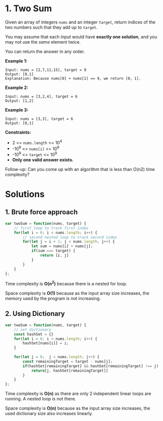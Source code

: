 # 1. Two Sum

Given an array of integers `nums` and an integer `target`, return indices of the two numbers such that they add up to `target`.

You may assume that each input would have **exactly one solution**, and you may not use the *same* element twice.

You can return the answer in any order.

**Example 1:**

```
Input: nums = [2,7,11,15], target = 9
Output: [0,1]
Explanation: Because nums[0] + nums[1] == 9, we return [0, 1].
```

**Example 2:**

```
Input: nums = [3,2,4], target = 6
Output: [1,2]
```

**Example 3:**

```
Input: nums = [3,3], target = 6
Output: [0,1]
```

 

**Constraints:**

- 2 <= `nums.length` <= 10<sup>4</sup>
- -10<sup>9</sup> <= `nums[i]` <= 10<sup>9</sup>
- -10<sup>9</sup> <= `target` <= 10<sup>9</sup>
- **Only one valid answer exists.**

 
Follow-up: Can you come up with an algorithm that is less than O(n2) time complexity?

# Solutions

## 1. Brute force approach

```javascript
var twoSum = function(nums, target) {
    // first loop to track first index
    for(let i = 0; i < nums.length; i++) {
        // second nested loop to track second index
        for(let j = i + 1; j < nums.length; j++) {
            let sum = nums[i] + nums[j];
            if(sum === target) {
                return [i, j]
            }
        }
    }
};
```
Time complexity is **O(n<sup>2</sup>)** because there is a nested for loop.

Space complexity is **O(1)** because as the input array size increases, the memory used by the program is not increasing.

## 2. Using Dictionary

```javascript
var twoSum = function(nums, target) {
    // set dictionary
    const hashSet = {}
    for(let i = 0; i < nums.length; i++) {
        hashSet[nums[i]] = i;
    }
    
    for(let j = 0;  j < nums.length; j++) {
        const remainingTarget = target - nums[j];
        if(hashSet[remainingTarget] && hashSet[remainingTarget] !== j) {
            return[j, hashSet[remainingTarget]]
        }
    }
};
```

Time complexity is **O(n)** as there are only 2 independent linear loops are running. A nested loop is not there.

Space complexity is **O(n)** because as the input array size increases, the used dictionary size also increases linearly.
